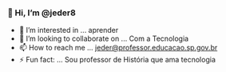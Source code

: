 ### 👋 Hi, I’m @jeder8
- 👀 I’m interested in ... aprender
- 💞️ I’m looking to collaborate on ... Com a Tecnologia
- 📫 How to reach me ... jeder@professor.educacao.sp.gov.br
- ⚡ Fun fact: ... Sou professor de História que ama tecnologia

<!---
jeder8/jeder8 is a ✨ special ✨ repository because its `README.md` (this file) appears on your GitHub profile.
You can click the Preview link to take a look at your changes.
--->
